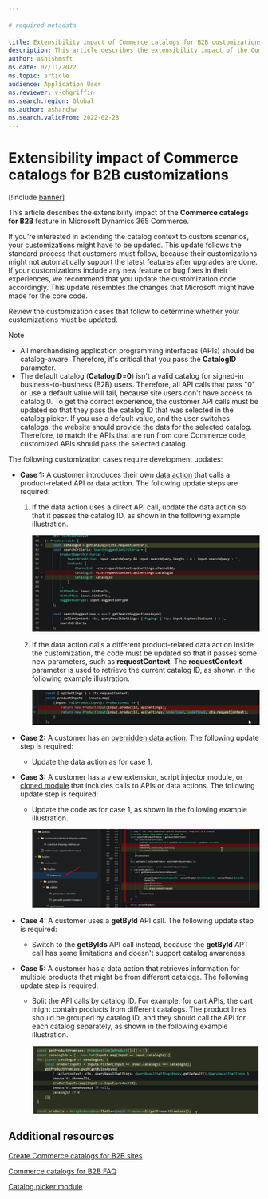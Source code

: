 ```yaml
---

# required metadata

title: Extensibility impact of Commerce catalogs for B2B customizations
description: This article describes the extensibility impact of the Commerce catalogs for B2B feature in Microsoft Dynamics 365 Commerce.
author: ashishmsft
ms.date: 07/11/2022
ms.topic: article
audience: Application User
ms.reviewer: v-chgriffin
ms.search.region: Global
ms.author: asharchw
ms.search.validFrom: 2022-02-28
---
```


# Extensibility impact of Commerce catalogs for B2B customizations

[!include [banner](includes/banner.md)]

This article describes the extensibility impact of the **Commerce catalogs for B2B** feature in Microsoft Dynamics 365 Commerce.

If you're interested in extending the catalog context to custom scenarios, your customizations might have to be updated. This update follows the standard process that customers must follow, because their customizations might not automatically support the latest features after upgrades are done. If your customizations include any new feature or bug fixes in their experiences, we recommend that you update the customization code accordingly. This update resembles the changes that Microsoft might have made for the core code.

Review the customization cases that follow to determine whether your customizations must be updated.

> [!NOTE]
> - All merchandising application programming interfaces (APIs) should be catalog-aware. Therefore, it's critical that you pass the **CatalogID** parameter.
> - The default catalog (**CatalogID**=**0**) isn't a valid catalog for signed-in business-to-business (B2B) users. Therefore, all API calls that pass "0" or use a default value will fail, because site users don't have access to catalog 0. To get the correct experience, the customer API calls must be updated so that they pass the catalog ID that was selected in the catalog picker. If you use a default value, and the user switches catalogs, the website should provide the data for the selected catalog. Therefore, to match the APIs that are run from core Commerce code, customized APIs should pass the selected catalog.

The following customization cases require development updates:

- **Case 1:** A customer introduces their own [data action](e-commerce-extensibility/data-actions.md) that calls a product-related API or data action. The following update steps are required:

    1. If the data action uses a direct API call, update the data action so that it passes the catalog ID, as shown in the following example illustration.

        ![Updated data action that passes the catalog ID.](./media/customization1_a.png)

    1. If the data action calls a different product-related data action inside the customization, the code must be updated so that it passes some new parameters, such as **requestContext**. The **requestContext** parameter is used to retrieve the current catalog ID, as shown in the following example illustration.

        ![Updated data action that passes the new parameter.](./media/customization1_b.png)

- **Case 2:** A customer has an [overridden data action](e-commerce-extensibility/data-action-overrides.md). The following update step is required:

    - Update the data action as for case 1.

- **Case 3:** A customer has a view extension, script injector module, or [cloned module](e-commerce-extensibility/modules-overview.md#clone-a-module-library-module) that includes calls to APIs or data actions. The following update step is required:

    - Update the code as for case 1, as shown in the following example illustration.

       ![Updated code that passes the new parameter.](./media/customization3.png)

- **Case 4:** A customer uses a **getById** API call. The following update step is required:

    - Switch to the **getByIds** API call instead, because the **getById** APT call has some limitations and doesn't support catalog awareness.

- **Case 5:** A customer has a data action that retrieves information for multiple products that might be from different catalogs. The following update step is required:

    - Split the API calls by catalog ID. For example, for cart APIs, the cart might contain products from different catalogs. The product lines should be grouped by catalog ID, and they should call the API for each catalog separately, as shown in the following example illustration.

        ![Updated data action that groups product lines by catalog ID.](./media/customization5.png)

## Additional resources

[Create Commerce catalogs for B2B sites](catalogs-b2b-sites.md)

[Commerce catalogs for B2B FAQ](catalogs-b2b-sites-FAQ.md)

[Catalog picker module](catalog-picker.md)
